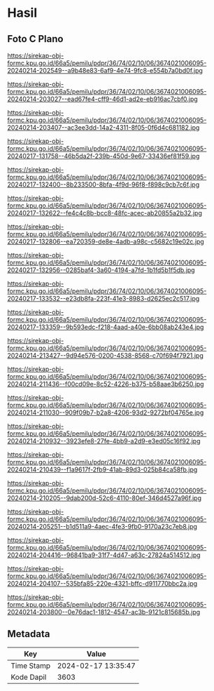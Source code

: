 # Hasil

## Foto C Plano

https://sirekap-obj-formc.kpu.go.id/66a5/pemilu/pdpr/36/74/02/10/06/3674021006095-20240214-202549--a9b48e83-6af9-4e74-9fc8-e554b7a0bd0f.jpg

https://sirekap-obj-formc.kpu.go.id/66a5/pemilu/pdpr/36/74/02/10/06/3674021006095-20240214-203027--ead67fe4-cff9-46d1-ad2e-eb916ac7cbf0.jpg

https://sirekap-obj-formc.kpu.go.id/66a5/pemilu/pdpr/36/74/02/10/06/3674021006095-20240214-203407--ac3ee3dd-14a2-4311-8f05-0f6d4c681182.jpg

https://sirekap-obj-formc.kpu.go.id/66a5/pemilu/pdpr/36/74/02/10/06/3674021006095-20240217-131758--46b5da2f-239b-450d-9e67-33436ef81f59.jpg

https://sirekap-obj-formc.kpu.go.id/66a5/pemilu/pdpr/36/74/02/10/06/3674021006095-20240217-132400--8b233500-8bfa-4f9d-96f8-f898c9cb7c6f.jpg

https://sirekap-obj-formc.kpu.go.id/66a5/pemilu/pdpr/36/74/02/10/06/3674021006095-20240217-132622--fe4c4c8b-bcc8-48fc-acec-ab20855a2b32.jpg

https://sirekap-obj-formc.kpu.go.id/66a5/pemilu/pdpr/36/74/02/10/06/3674021006095-20240217-132806--ea720359-de8e-4adb-a98c-c5682c19e02c.jpg

https://sirekap-obj-formc.kpu.go.id/66a5/pemilu/pdpr/36/74/02/10/06/3674021006095-20240217-132956--0285baf4-3a60-4194-a7fd-1b1fd5b1f5db.jpg

https://sirekap-obj-formc.kpu.go.id/66a5/pemilu/pdpr/36/74/02/10/06/3674021006095-20240217-133532--e23db8fa-223f-41e3-8983-d2625ec2c517.jpg

https://sirekap-obj-formc.kpu.go.id/66a5/pemilu/pdpr/36/74/02/10/06/3674021006095-20240217-133359--9b593edc-f218-4aad-a40e-6bb08ab243e4.jpg

https://sirekap-obj-formc.kpu.go.id/66a5/pemilu/pdpr/36/74/02/10/06/3674021006095-20240214-213427--9d94e576-0200-4538-8568-c70f694f7921.jpg

https://sirekap-obj-formc.kpu.go.id/66a5/pemilu/pdpr/36/74/02/10/06/3674021006095-20240214-211436--f00cd09e-8c52-4226-b375-b58aae3b6250.jpg

https://sirekap-obj-formc.kpu.go.id/66a5/pemilu/pdpr/36/74/02/10/06/3674021006095-20240214-211030--909f09b7-b2a8-4206-93d2-9272bf04765e.jpg

https://sirekap-obj-formc.kpu.go.id/66a5/pemilu/pdpr/36/74/02/10/06/3674021006095-20240214-210932--3923efe8-27fe-4bb9-a2d9-e3ed05c16f92.jpg

https://sirekap-obj-formc.kpu.go.id/66a5/pemilu/pdpr/36/74/02/10/06/3674021006095-20240214-210439--f1a9617f-2fb9-41ab-89d3-025b84ca58fb.jpg

https://sirekap-obj-formc.kpu.go.id/66a5/pemilu/pdpr/36/74/02/10/06/3674021006095-20240214-210205--9dab200d-52c6-4110-80ef-346d4527a96f.jpg

https://sirekap-obj-formc.kpu.go.id/66a5/pemilu/pdpr/36/74/02/10/06/3674021006095-20240214-205251--b1d511a9-4aec-4fe3-9fb0-9170a23c7eb8.jpg

https://sirekap-obj-formc.kpu.go.id/66a5/pemilu/pdpr/36/74/02/10/06/3674021006095-20240214-204416--96841ba9-31f7-4d47-a63c-27824a514512.jpg

https://sirekap-obj-formc.kpu.go.id/66a5/pemilu/pdpr/36/74/02/10/06/3674021006095-20240214-204107--535bfa85-220e-4321-bffc-d911770bbc2a.jpg

https://sirekap-obj-formc.kpu.go.id/66a5/pemilu/pdpr/36/74/02/10/06/3674021006095-20240214-203800--0e76dac1-1812-4547-ac3b-9121c815685b.jpg


## Metadata

| Key        | Value               |
| ---------- | ------------------- |
| Time Stamp | 2024-02-17 13:35:47 |
| Kode Dapil | 3603                |



